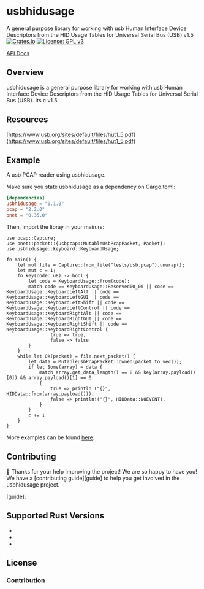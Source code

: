 # usbhidusage

A general purpose library for working with usb Human Interface Device Descriptors from the HID Usage Tables for Universal Serial Bus (USB) v1.5
[![Crates.io][crates-badge]][crates-url]
[![License: GPL v3](https://img.shields.io/badge/License-GPLv3-blue.svg)](https://www.gnu.org/licenses/gpl-3.0)

[crates-badge]: https://img.shields.io/crates/v/usbhidusage.svg
[crates-url]: https://crates.io/crates/usbhidusage

[API Docs](https://docs.rs/usbhidusage)

## Overview

usbhidusage is a general purpose library for working with usb Human Interface Device Descriptors from the HID Usage Tables for Universal Serial Bus (USB). Its c  v1.5



## Resources
[https://www.usb.org/sites/default/files/hut1_5.pdf](https://www.usb.org/sites/default/files/hut1_5.pdf)
## Example

A usb PCAP reader using usbhidusage.

Make sure you state usbhidusage as a dependency on Cargo.toml:

```toml
[dependencies]
usbhidusage = "0.1.0"
pcap = "2.2.0"
pnet = "0.35.0"
```
Then, import the libray in your main.rs:

```rust,no_run
use pcap::Capture;
use pnet::packet::{usbpcap::MutableUsbPcapPacket, Packet};
use usbhidusage::keyboard::KeyboardUsage;

fn main() {
    let mut file = Capture::from_file("tests/usb.pcap").unwrap();
    let mut c = 1;
    fn key(code: u8) -> bool {
        let code = KeyboardUsage::from(code);
        match code == KeyboardUsage::Reserved00_00 || code == KeyboardUsage::KeyboardLeftAlt || code == KeyboardUsage::KeyboardLeftGUI || code == KeyboardUsage::KeyboardLeftShift || code == KeyboardUsage::KeyboardLeftControl || code == KeyboardUsage::KeyboardRightAlt || code == KeyboardUsage::KeyboardRightGUI || code == KeyboardUsage::KeyboardRightShift || code == KeyboardUsage::KeyboardRightControl {
                true => true,
                false => false
        }
    }
    while let Ok(packet) = file.next_packet() {
        let data = MutableUsbPcapPacket::owned(packet.to_vec());
        if let Some(array) = data {
            match array.get_data_length() == 8 && key(array.payload()[0]) && array.payload()[1] == 0
            {
                true => println!("{}", HIDData::from(array.payload())),
                false => println!("{}", HIDData::NOEVENT),
            }
        }
        c += 1
    }
}

```

More examples can be found [here][examples].

[examples]: https://github.com/Cry-Tokyo/usbhidusage/tree/master/examples

## Contributing

:balloon: Thanks for your help improving the project! We are so happy to have
you! We have a [contributing guide][guide] to help you get involved in the usbhidusage
project.

[guide]:





## Supported Rust Versions

*
*
*




## License


### Contribution
